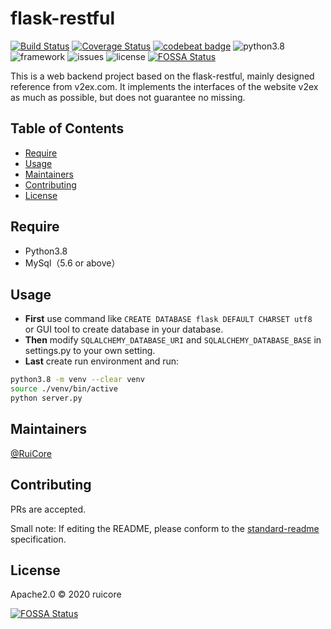 # flask-restful

[![Build Status](https://travis-ci.com/RuiCoreSci/flask-restful.svg?branch=master)](https://travis-ci.com/RuiCoreSci/flask-restful) [![Coverage Status](https://coveralls.io/repos/github/RuiCoreSci/flask-restful/badge.svg?branch=master)](https://coveralls.io/github/RuiCoreSci/flask-restful?branch=master) [![codebeat badge](https://codebeat.co/badges/2c118356-0bab-4888-87a1-43acc91e9c72)](https://codebeat.co/projects/github-com-ruicoresci-flask-restful-master) ![python3.8](https://img.shields.io/badge/language-python3.8-blue.svg) ![framework](https://img.shields.io/badge/framework-flask--restful-blue) ![issues](https://img.shields.io/github/issues/RuiCoreSci/flask-restful) ![license](https://img.shields.io/github/license/RuiCoreSci/flask-restful)
[![FOSSA Status](https://app.fossa.io/api/projects/git%2Bgithub.com%2FRuiCoreSci%2Fflask-restful.svg?type=shield)](https://app.fossa.io/projects/git%2Bgithub.com%2FRuiCoreSci%2Fflask-restful?ref=badge_shield)

This is a web backend project based on the flask-restful, mainly designed reference from v2ex.com. 
It implements the interfaces of the website v2ex as much as possible, but does not guarantee no missing.

## Table of Contents
- [Require](#require)
- [Usage](#usage)
- [Maintainers](#maintainers)
- [Contributing](#contributing)
- [License](#license)

## Require

* Python3.8
* MySql（5.6 or above）

## Usage

* **First** use command like ```CREATE DATABASE flask DEFAULT CHARSET utf8 ``` or GUI tool to create database in your database.
* **Then** modify ```SQLALCHEMY_DATABASE_URI``` and ```SQLALCHEMY_DATABASE_BASE``` in settings.py to your own setting.
* **Last** create run environment and run:
```sh
python3.8 -m venv --clear venv
source ./venv/bin/active
python server.py
```

## Maintainers

[@RuiCore](https://github.com/ruicore)

## Contributing

PRs are accepted.

Small note: If editing the README, please conform to the [standard-readme](https://github.com/RichardLitt/standard-readme) specification.

## License

Apache2.0 © 2020 ruicore


[![FOSSA Status](https://app.fossa.io/api/projects/git%2Bgithub.com%2FRuiCoreSci%2Fflask-restful.svg?type=large)](https://app.fossa.io/projects/git%2Bgithub.com%2FRuiCoreSci%2Fflask-restful?ref=badge_large)